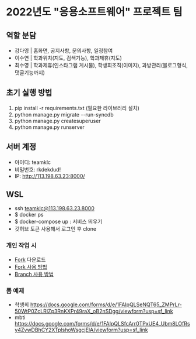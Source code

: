 # 2022년도 "응용소프트웨어" 프로젝트 팀

## 역할 분담
- 강다영 | 홈화면, 공지사항, 문의사항, 일정참여
- 이수연 | 학과위치(지도, 검색기능), 학과제휴(지도)
- 최수영 | 학과제휴(인스타그램 게시물), 학생회조직(이미지), 과방관리(블로그형식, 댓글기능까지)

## 초기 실행 방법
1. pip install -r requirements.txt (필요한 라이브러리 설치)
2. python manage.py migrate --run-syncdb 
3. python manage.py createsuperuser
4. python manage.py runserver

## 서버 계정
- 아이디: teamklc
- 비밀번호: rkdekdud!
- IP: http://113.198.63.23:8000/

## WSL
- ssh teamklc@113.198.63.23.8000
- $ docker ps
- $ docker-compose up : 서비스 띄우기
- 깃허브 토큰 사용해서 로그인 후 clone


### 개인 작업 시
- <a href="https://git-fork.com/">Fork</a> 다운로드
- <a href="https://velog.io/@riverallzero/Fork-%EC%9D%B4%EC%9A%A9%ED%95%98%EA%B8%B0">Fork 사용 방법</a>
- <a href="https://velog.io/@riverallzero/Fork%EB%A5%BC-%EC%9D%B4%EC%9A%A9%ED%95%9C-Git-Branch-dcebao11">Branch 사용 방법</a>

### 폼 예제
- 학생회
https://docs.google.com/forms/d/e/1FAIpQLSeNQT65_ZMPrLr-50WtP0ZcLRIZp3RnKXPr49raX_oB2nSDgg/viewform?usp=sf_link
- mbti
https://docs.google.com/forms/d/e/1FAIpQLSfcArr0TPxUE4_Ubm8LOfRsy4ZvwDBhCY2XTplshoWsgcjElA/viewform?usp=sf_link
